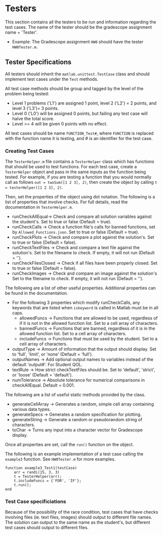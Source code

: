 # Testers
This section contains all the testers to be run and information regarding the test cases.
The name of the tester should be the gradescope assignment name + 'Tester'.
- Example: The Gradescope assignment `HW0` should have the tester `HW0Tester.m`.
## Tester Specifications
All testers should inherit the `matlab.unittest.TestCase` class and should implement test cases under the `Test` methods.

All test case methods should be group and tagged by the level of the problem being tested:
- Level 1 problems ('L1') are assigned 1 point, level 2 ('L2') = 2 points, and level 3 ('L3')= 3 points.
- Level 0 ('L0') will be assigned 0 points, but failing any test case will halve the total score.
- Level >= 4 will be given 0 points with no effect.
 
All test cases should be name `FUNCTION_Test#`, where `FUNCTION` is replaced with the function name it is testing, and # is an identifier for the test case.

### Creating Test Cases
The `TesterHelper.m` file contains a `TesterHelper` class which has functions that should be used to test functions. 
For each test case, create a `TesterHelper` object and pass in the same inputs as the function being tested. 
For example, if you are testing a function that you would normally call as follows `out = twoSum([1 2 3], 2)`, then create the object by calling `t = testerHelper([1 2 3], 2)`.

Then, set the properties of the object using dot notation. The following is a list of properties that involve checks. For full details, read the documentation in `TesterHelper.m`.
- runCheckAllEqual-> Check and compare all solution variables against the student's. Set to true or false (Default = true).
- runCheckCalls -> Check a function file's calls for banned functions, set by `Allowed_Functions.json`. Set to true or false (Default = true).
- runCheckPlots -> Check and compare a plot against the solution's. Set to true or false (Default = false).
- runCheckTextFiles -> Check and compare a text file against the solution's. Set to the filename to check. If empty, it will not run (Default = '').
- runCheckFilesClosed -> Check if all files have been properly closed. Set to true or false (Default = false).
- runCheckImages -> Check and compare an image against the solution's Set to the filename to check. If empty, it will not run (Default = '').

The following are a list of other useful properties. Additional properties can be found in the documentation.

- For the following 3 properties which modify runCheckCalls, any keywords that are listed when `iskeyword` is called in Matlab must be in all caps.
    - allowedFuncs -> Functions that are allowed to be used, regardless of if it is not in the allowed function list. Set to a cell array of characters.
    - bannedFuncs -> Functions that are banned, regardless of it is in the allowed function list. Set to a cell array of characters.
    - includeFuncs -> Functions that must be used by the student. Set to a cell array of characters.
- outputType -> Amount of information that the output should display. Set to 'full', 'limit', or 'none' (Default = 'full').
- outputNames -> Add optional output names to variables instead of the default 'output#'. For Student QOL.
- textRule -> How strict checkTextFiles should be. Set to 'default', 'strict', or 'loose' (Default = 'default').
- numTolerance -> Absolute tolerance for numerical comparisons in checkAllEqual. Default = 0.001.

The following are a list of useful static methods provided by the class.
- generateCellArray -> Generates a random, simple cell array containing various data types.
- generateSpecs -> Generates a random specification for plotting.
- generateString -> Generate a random or pseudorandom string of characters.
- toChar -> Turns any input into a character vector for Gradescope display.

Once all properties are set, call the `run()` function on the object.

The following is an example implementation of a test case calling the `example3` function. See `HW0Tester.m` for more examples.
```
function example3_Test1(testCase)
    arr = randi(15, 3, 3)
    t = TesterHelper(arr);
    t.includeFuncs = {'FOR', 'IF'};
    t.run();
end
```

### Test Case specificiations
Because of the possibility of the race condition, test cases that have checks involving files (ie. text files, images) should output to different file names. 
The solution can output to the same name as the student's, but different test cases should output to different files.